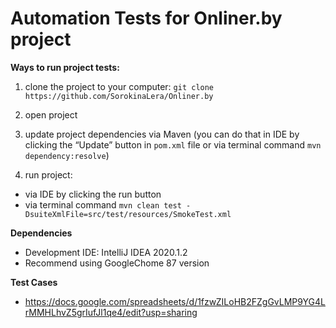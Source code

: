 # Automation Tests for Onliner.by project

__Ways to run project tests:__

1) clone the project to your computer: 
`git clone https://github.com/SorokinaLera/Onliner.by` 

2) open project 

3) update project dependencies via Maven 
(you can do that in IDE by clicking the “Update” button in `pom.xml` file  or via terminal command `mvn dependency:resolve`)

4) run project: 
- via IDE by clicking the run button
- via terminal command `mvn clean test -DsuiteXmlFile=src/test/resources/SmokeTest.xml`


__Dependencies__
- Development IDE: IntelliJ IDEA 2020.1.2
- Recommend using GoogleChome 87 version

__Test Cases__
- https://docs.google.com/spreadsheets/d/1fzwZILoHB2FZgGvLMP9YG4LrMMHLhvZ5grIufJl1qe4/edit?usp=sharing
